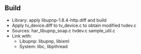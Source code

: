 ## Build

- Library: apply libupnp-1.8.4-http.diff and build
- Apply tv_device.diff to tv_device.c to obtain modified tvdev.c
- Sources:
     har_libupnp_soap.c
     tvdev.c
     sample_util.c
- Link with:
    - Libupnp: libupnp, libixml
    - System: libc, libpthread

